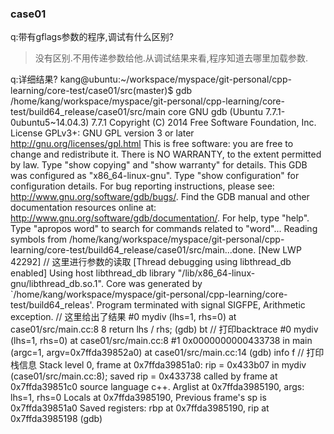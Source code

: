 ### case01

q:带有gflags参数的程序,调试有什么区别?
>没有区别.不用传递参数给他.从调试结果来看,程序知道去哪里加载参数.

q:详细结果?
kang@ubuntu:~/workspace/myspace/git-personal/cpp-learning/core-test/case01/src(master)$ gdb /home/kang/workspace/myspace/git-personal/cpp-learning/core-test/build64_release/case01/src/main core 
GNU gdb (Ubuntu 7.7.1-0ubuntu5~14.04.3) 7.7.1
Copyright (C) 2014 Free Software Foundation, Inc.
License GPLv3+: GNU GPL version 3 or later <http://gnu.org/licenses/gpl.html>
This is free software: you are free to change and redistribute it.
There is NO WARRANTY, to the extent permitted by law.  Type "show copying"
and "show warranty" for details.
This GDB was configured as "x86_64-linux-gnu".
Type "show configuration" for configuration details.
For bug reporting instructions, please see:
<http://www.gnu.org/software/gdb/bugs/>.
Find the GDB manual and other documentation resources online at:
<http://www.gnu.org/software/gdb/documentation/>.
For help, type "help".
Type "apropos word" to search for commands related to "word"...
Reading symbols from /home/kang/workspace/myspace/git-personal/cpp-learning/core-test/build64_release/case01/src/main...done.
[New LWP 42292] // 这里进行参数的读取
[Thread debugging using libthread_db enabled]
Using host libthread_db library "/lib/x86_64-linux-gnu/libthread_db.so.1".
Core was generated by `/home/kang/workspace/myspace/git-personal/cpp-learning/core-test/build64_releas'.
Program terminated with signal SIGFPE, Arithmetic exception. // 这里给出了结果
#0  mydiv (lhs=1, rhs=0) at case01/src/main.cc:8
8	  return lhs / rhs;
(gdb) bt // 打印backtrace
#0  mydiv (lhs=1, rhs=0) at case01/src/main.cc:8
#1  0x0000000000433738 in main (argc=1, argv=0x7ffda39852a0) at case01/src/main.cc:14
(gdb) info f // 打印栈信息
Stack level 0, frame at 0x7ffda39851a0:
 rip = 0x433b07 in mydiv (case01/src/main.cc:8); saved rip = 0x433738
 called by frame at 0x7ffda39851c0
 source language c++.
 Arglist at 0x7ffda3985190, args: lhs=1, rhs=0
 Locals at 0x7ffda3985190, Previous frame's sp is 0x7ffda39851a0
 Saved registers:
  rbp at 0x7ffda3985190, rip at 0x7ffda3985198
(gdb) 
